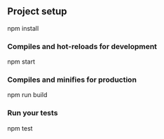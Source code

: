 ## Project setup

npm install


### Compiles and hot-reloads for development

npm start


### Compiles and minifies for production

npm run build


### Run your tests

npm test